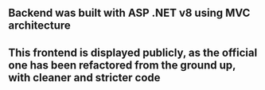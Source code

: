 ## Backend was built with ASP .NET v8 using MVC architecture
## This frontend is displayed publicly, as the official one has been refactored from the ground up, with cleaner and stricter code
